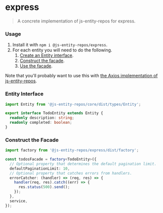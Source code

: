 # express
> A concrete implementation of js-entity-repos for express.

### Usage
1. Install it with `npm i @js-entity-repos/express`.
1. For each entity you will need to do the following.
    1. [Create an Entity interface](#entity-interface).
    1. [Construct the facade](#construct-the-facade).
    1. [Use the facade](https://github.com/js-entity-repos/core/blob/master/docs/facade.md).

Note that you'll probably want to use this with [the Axios implementation of js-entity-repos](https://github.com/js-entity-repos/axios).

### Entity Interface

```ts
import Entity from '@js-entity-repos/core/dist/types/Entity';

export interface TodoEntity extends Entity {
  readonly description: string;
  readonly completed: boolean;
}
```

### Construct the Facade

```ts
import factory from '@js-entity-repos/express/dist/factory';

const todosFacade = factory<TodoEntity>({
  // Optional property that determines the default pagination limit.
  defaultPaginationLimit: 10,
  // Optional property that catches errors from handlers.
  errorCatcher: (handler) => (req, res) => {
    handler(req, res).catch((err) => {
      res.status(500).send();
    });
  },
  service,
});
```
